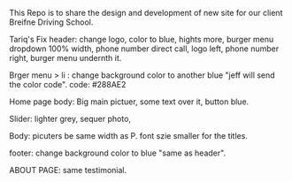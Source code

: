 This Repo is to share the design and development of new site
for our client Breifne Driving School.


<!-- Notes -->

Tariq's
Fix header:
change logo, color to blue, hights more, burger menu dropdown 100% width, phone number direct call, logo left, phone number right, burger menu undernth it.

Brger menu > li : change background color to another blue "jeff will send the color code".
code: #288AE2

Home page body:
Big main pictuer, some text over it, button blue.

Slider: lighter grey, sequer photo,

Body: picuters be same width as P.
font szie smaller for the titles.


footer: change background color to blue "same as header".

ABOUT PAGE:
same testimonial.
